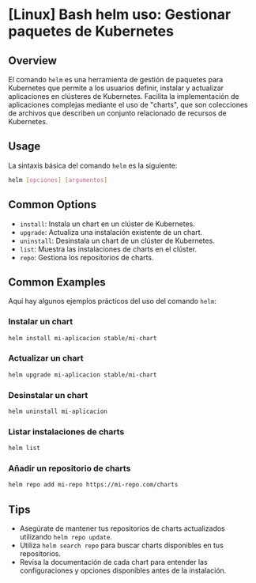 # [Linux] Bash helm uso: Gestionar paquetes de Kubernetes

## Overview
El comando `helm` es una herramienta de gestión de paquetes para Kubernetes que permite a los usuarios definir, instalar y actualizar aplicaciones en clústeres de Kubernetes. Facilita la implementación de aplicaciones complejas mediante el uso de "charts", que son colecciones de archivos que describen un conjunto relacionado de recursos de Kubernetes.

## Usage
La sintaxis básica del comando `helm` es la siguiente:

```bash
helm [opciones] [argumentos]
```

## Common Options
- `install`: Instala un chart en un clúster de Kubernetes.
- `upgrade`: Actualiza una instalación existente de un chart.
- `uninstall`: Desinstala un chart de un clúster de Kubernetes.
- `list`: Muestra las instalaciones de charts en el clúster.
- `repo`: Gestiona los repositorios de charts.

## Common Examples
Aquí hay algunos ejemplos prácticos del uso del comando `helm`:

### Instalar un chart
```bash
helm install mi-aplicacion stable/mi-chart
```

### Actualizar un chart
```bash
helm upgrade mi-aplicacion stable/mi-chart
```

### Desinstalar un chart
```bash
helm uninstall mi-aplicacion
```

### Listar instalaciones de charts
```bash
helm list
```

### Añadir un repositorio de charts
```bash
helm repo add mi-repo https://mi-repo.com/charts
```

## Tips
- Asegúrate de mantener tus repositorios de charts actualizados utilizando `helm repo update`.
- Utiliza `helm search repo` para buscar charts disponibles en tus repositorios.
- Revisa la documentación de cada chart para entender las configuraciones y opciones disponibles antes de la instalación.